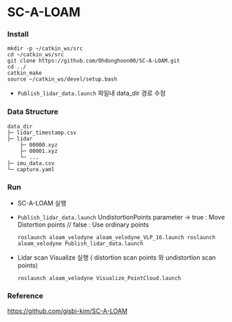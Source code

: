 # SC-A-LOAM
### Install

   
    mkdir -p ~/catkin_ws/src
    cd ~/catkin_ws/src
    git clone https://github.com/Ohdonghoon00/SC-A-LOAM.git
    cd ../
    catkin_make
    source ~/catkin_ws/devel/setup.bash
   

- `Publish_lidar_data.launch` 파일내 data_dir 경로 수정
### Data Structure

    
    data_dir
    ├─ lidar_timestamp.csv 			
    ├─ lidar	
    	├─ 00000.xyz
    	├─ 00001.xyz
    	└─ ...						
    ├─ imu_data.csv
    └─ capture.yaml
   

### Run
 - SC-A-LOAM 실행
 - `Publish_lidar_data.launch` UndistortionPoints parameter -> true : Move Distortion points // false : Use ordinary points 
   
    `roslaunch aloam_velodyne aloam_velodyne_VLP_16.launch
    roslaunch aloam_velodyne Publish_lidar_data.launch`
 
 - Lidar scan Visualize 실행 ( distortion scan points 와 undistortion scan points)
    
    `roslaunch aloam_velodyne Visualize_PointCloud.launch`
 
 ### Reference
 https://github.com/gisbi-kim/SC-A-LOAM
